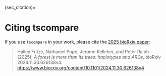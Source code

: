 (sec_citation)=

# Citing tscompare

If you use `tscompare` in your work, please cite the
[2025 bioRxiv paper](<https://www.biorxiv.org/content/10.1101/2024.11.30.626138v4>):

>  Halley Fritze, Nathaniel Pope, Jerome Kelleher, and Peter Ralph (2025),
> *A forest is more than its trees: haplotypes and ARGs*,
> bioRxiv 2024.11.30.626138v4. https://www.biorxiv.org/content/10.1101/2024.11.30.626138v4


